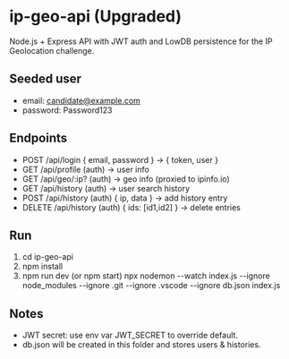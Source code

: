 # ip-geo-api (Upgraded)

Node.js + Express API with JWT auth and LowDB persistence for the IP Geolocation challenge.

## Seeded user

- email: candidate@example.com
- password: Password123

## Endpoints

- POST /api/login { email, password } -> { token, user }
- GET /api/profile (auth) -> user info
- GET /api/geo/:ip? (auth) -> geo info (proxied to ipinfo.io)
- GET /api/history (auth) -> user search history
- POST /api/history (auth) { ip, data } -> add history entry
- DELETE /api/history (auth) { ids: [id1,id2] } -> delete entries

## Run

1. cd ip-geo-api
2. npm install
3. npm run dev (or npm start)
   npx nodemon --watch index.js --ignore node_modules --ignore .git --ignore .vscode --ignore db.json index.js

## Notes

- JWT secret: use env var JWT_SECRET to override default.
- db.json will be created in this folder and stores users & histories.

